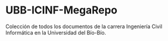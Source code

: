 # UBB-ICINF-MegaRepo
Colección de todos los documentos de la carrera Ingeniería Civil Informática en la Universidad del Bío-Bío.
